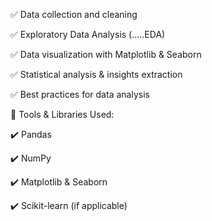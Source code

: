  
✅ Data collection and cleaning

✅ Exploratory Data Analysis (.....EDA)

✅ Data visualization with Matplotlib & Seaborn

✅ Statistical analysis & insights extraction

✅ Best practices for data analysis

📌 Tools & Libraries Used:

✔️ Pandas

✔️ NumPy

✔️ Matplotlib & Seaborn

✔️ Scikit-learn (if applicable)